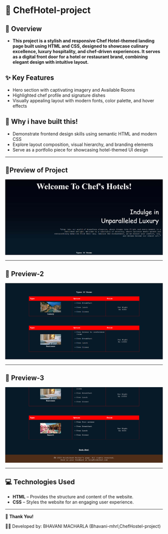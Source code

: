 # 🏨 ChefHotel-project

## 📌 **Overview**

- **This project is a stylish and responsive Chef Hotel-themed landing page built using HTML and CSS, designed to showcase culinary excellence, luxury hospitality, and chef-driven experiences. It serves as a digital front door for a hotel or restaurant brand, combining elegant design with intuitive layout.**

## ✨ **Key Features**
- Hero section with captivating imagery and Available Rooms
- Highlighted chef profile and signature dishes
- Visually appealing layout with modern fonts, color palette, and hover effects
  
## 🔑 Why i have built this!

- Demonstrate frontend design skills using semantic HTML and modern CSS
- Explore layout composition, visual hierarchy, and branding elements
- Serve as a portfolio piece for showcasing hotel-themed UI design

---


## 📸Preview of Project

![Project view](https://github.com/bhavani-mhrl/ChefHotel-project/blob/5de724b19069f3ffbfb064c8409cb3e38e2c7c28/Screenshot%202025-09-24%20105604.png)

---

## 📌 Preview-2

![Project Preview 2](https://github.com/bhavani-mhrl/ChefHotel-project/blob/3e3397c94a68ac51a8eb671db7b672410b296654/Screenshot%202025-09-24%20105656.png)

---

## 📌 Preview-3

![Project Preview 3](https://github.com/bhavani-mhrl/ChefHotel-project/blob/fad9608c94af59b5852d4320fad610812ecdc138/Screenshot%202025-09-24%20105930.png)

---

## 💻 Technologies Used

- **HTML** – Provides the structure and content of the website.
- **CSS** – Styles the website for an engaging user experience.
---


🙌 **Thank You!**

👩‍💻 Developed by: BHAVANI MACHARLA (Bhavani-mhrl,ChefHostel-project)

